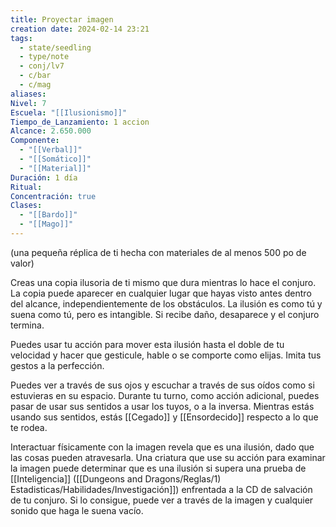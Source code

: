 ```yaml
---
title: Proyectar imagen
creation date: 2024-02-14 23:21
tags:
  - state/seedling
  - type/note
  - conj/lv7
  - c/bar
  - c/mag
aliases: 
Nivel: 7
Escuela: "[[Ilusionismo]]"
Tiempo_de_Lanzamiento: 1 accion
Alcance: 2.650.000
Componente:
  - "[[Verbal]]"
  - "[[Somático]]"
  - "[[Material]]"
Duración: 1 día
Ritual: 
Concentración: true
Clases:
  - "[[Bardo]]"
  - "[[Mago]]"
---
```

(una pequeña réplica de ti hecha con materiales de al menos 500 po de valor)

Creas una copia ilusoria de ti mismo que dura mientras lo hace el conjuro. La copia puede aparecer en cualquier lugar que hayas visto antes dentro del alcance, independientemente de los obstáculos. La ilusión es como tú y suena como tú, pero es intangible. Si recibe daño, desaparece y el conjuro termina.

Puedes usar tu acción para mover esta ilusión hasta el doble de tu velocidad y hacer que gesticule, hable o se comporte como elijas. Imita tus gestos a la perfección.

Puedes ver a través de sus ojos y escuchar a través de sus oídos como si estuvieras en su espacio. Durante tu turno, como acción adicional, puedes pasar de usar sus sentidos a usar los tuyos, o a la inversa. Mientras estás usando sus sentidos, estás [[Cegado]] y [[Ensordecido]] respecto a lo que te rodea.

Interactuar físicamente con la imagen revela que es una ilusión, dado que las cosas pueden atravesarla. Una criatura que use su acción para examinar la imagen puede determinar que es una ilusión si supera una prueba de [[Inteligencia]] ([[Dungeons and Dragons/Reglas/1) Estadisticas/Habilidades/Investigación]]) enfrentada a la CD de salvación de tu conjuro. Si lo consigue, puede ver a través de la imagen y cualquier sonido que haga le suena vacío.